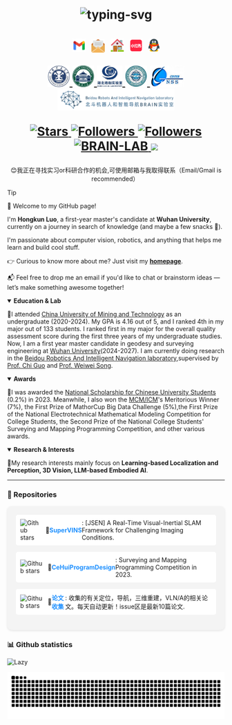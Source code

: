 <h1 align="center">
<p align="center">
   <img src="https://readme-typing-svg.herokuapp.com?font=Zhi+Mang+Xing&size=28&pause=1000&color=232488&background=37418000&center=%E7%9C%9F%E7%9A%84&vCenter=%E7%9C%9F%E7%9A%84&multiline=true&repeat=%E7%9C%9F%E7%9A%84&random=%E7%9C%9F%E7%9A%84&width=435&lines=%E5%85%89%E8%80%8C%E4%B8%8D%E8%80%80%EF%BC%8C%E9%9D%99%E6%B0%B4%E6%B5%81%E6%B7%B1+-%E3%80%8A%E9%81%93%E5%BE%B7%E7%BB%8F%E3%80%8B" alt="typing-svg">
</p>
</h1>

<h1 align="center">
<p align="center">
<a href="mailto:luohongkun0715@gmail.com" target="_blank"><img src="./images/gmail.png" height="31px" style="margin-bottom:-4px"></a>&nbsp;
<a href="mailto:luohongkun@whu.edu.cn" target="_blank"><img src="./images/email.png" height="31px" style="margin-bottom:-5px"></a>&nbsp;
<a href="https://luohongkun.com/" target="_blank"><img src="./images/house.png" height="30px" style="margin-bottom:-3px"></a>&nbsp;
<!-- <a href="https://scholar.google.com/citations?user=YGJnL3AAAAAJ&hl=zh-CN" target="_blank"><img src="./images/google_scholar.png" height="30px" style="margin-bottom:-3px"></a>&nbsp; -->
<!-- <a href="https://x.com/LuoHongKun2002" target="_blank"><img src="./images/X_icon.png" height="30px" style="margin-bottom:-3px"></a>&nbsp; -->
<!-- <a href="https://www.zhihu.com/people/xiu-xue-chu-neng-ing" target="_blank"><img src="./images/zhihu.png" height="30px" style="margin-bottom:-3px"></a>&nbsp;  -->
<a href="https://www.xiaohongshu.com/user/profile/65955d5e00000000220065a9" target="_blank"><img src="./images/xiaohongshu.png" height="31px" style="margin-bottom:-4px"></a>&nbsp;
<!-- <a href="https://space.bilibili.com/688837845?spm_id_from=333.1007.0.0" target="_blank"><img src="./images/bilibili.png" height="30px" style="margin-bottom:-3px"></a>&nbsp; -->
<a href="./images/qq_num.png" target="_blank"><img src="./images/QQ.png" height="30px" style="margin-bottom:-3px"></a>
</p>
<p align="center">
    <a href="https://www.cumt.edu.cn/">
        <img src="./images/CUMT1.png" height="50px" style="margin-bottom:-3px">
    </a>
    <a href="https://www.whu.edu.cn/">
        <img src="./images/WHU.png" height="50px" style="margin-bottom:-3px">
    </a>
    <a href="https://luojia.whu.edu.cn/">
        <img src="./images/LuoJia.png" height="50px" style="margin-bottom:-3px">
    </a>
    <!-- <a href="https://cesi.cumt.edu.cn/">
        <img src="./images/HUANCE.png" height="50px" style="margin-bottom:-3px">
    </a> -->
    <a href="https://main.sgg.whu.edu.cn/">
        <img src="./images/SGG1.png" height="50px" style="margin-bottom:-3px">
    </a>
    <a href="https://gnsscenter.whu.edu.cn/">
        <img src="./images/GNSS.png" height="50px" style="margin-bottom:-3px">
    </a>
    <a href="https://www.zhiyuteam.com/">
        <img src="./images/BRAIN.png" height="50px" style="margin-bottom:-3px">
    </a>
</p>
<p  align="center">
  <a href="https://github.com/luohongk">
    <img src="https://img.shields.io/github/stars/luohongk?logo=polestar" alt="Stars">
  </a>
  <a href="https://github.com/luohongk?tab=followers">
    <img src="https://img.shields.io/github/followers/luohongk?logo=githubsponsors&logoColor=%23E93839" alt="Followers">
  </a>
   <a href="https://luohongkun.com/">
    <img src="https://img.shields.io/badge/homepage-luohongkun.com-brightgreen?style=social&logo=wwe&color=F44336" alt="Followers">
   </a>
   <a href="https://www.zhiyuteam.com/">
    <img src="https://img.shields.io/badge/WHU-BRAIN_LAB-brightgreen?style=social&logo=wikiversity" alt="BRAIN-LAB">
  </a>
  <!-- <a title="Hits" target="_blank" href="https://github.com/luohongk/luohongk"><img src="https://api.visitorbadge.io/api/visitors?path=luohongk&label=Visitors&labelColor=%23697689&countColor=%23fafafa&style=plastic&labelStyle=none" >
  </a> -->
    <!-- <a title="X" target="_blank" href="https://x.com/LuoHongKun2002"><img src="https://img.shields.io/twitter/follow/LuoHongKun2002" > -->
    <a title="xiaohongshu" target="_blank" href="https://www.xiaohongshu.com/user/profile/65955d5e00000000220065a9"><img src="https://img.shields.io/badge/%E4%B8%80%E6%A0%B9%E7%BD%97%E5%B8%88%E7%B2%89-brightgreen?style=social&logo=xiaohongshu" >
  </a>
</p>
</h1>
<p align="center">
<a>😊我正在寻找实习or科研合作的机会,可使用邮箱与我取得联系（Email/Gmail is recommended）</a>&nbsp;
</p>
<!-- ### $\color{#B733DB}{Welcome \hspace{0.4em} to \hspace{0.4em} my \hspace{0.4em} github. If \hspace{0.4em} you \hspace{0.4em} want \hspace{0.4em} to \hspace{0.4em} know \hspace{0.4em} more \hspace{0.4em} about \hspace{0.4em} me, please \hspace{0.4em} click}$  -->

> [!TIP]
>
> 👋 Welcome to my GitHub page!  
>
> I'm **Hongkun Luo**, a first-year master's candidate at **Wuhan University**, currently on a journey in search of knowledge (and maybe a few snacks 🤣).  
>
> I'm passionate about computer vision, robotics, and anything that helps me learn and build cool stuff.  
>
> 👉 Curious to know more about me? Just visit my [**homepage**](https://luohongkun.com/).  
>
> 📬 Feel free to drop me an email if you'd like to chat or brainstorm ideas — let’s make something awesome together!

<details open>
  <summary><strong>Education & Lab</strong></summary>
  <p>🌟I attended <a href="https://cesi.cumt.edu.cn/">China University of Mining and Technology</a> as an undergraduate (2020-2024). My GPA is 4.16 out of 5, and I ranked 4th in my major out of 133 students. I ranked first in my major for the overall quality assessment score during the first three years of my undergraduate studies. Now, I am a first year master candidate in geodesy and surveying engineering at <a href="https://www.sgg.whu.edu.cn/">Wuhan University</a>(2024-2027). I am currently doing research in the <a href="https://www.zhiyuteam.com/">Beidou Robotics And Intelligent Navigation laboratory</a>,supervised by <a href="https://jszy.whu.edu.cn/guochi/zh_CN/index.htm">Prof. Chi Guo</a> and <a href="https://gnsscenter.whu.edu.cn/info/1301/1081.htm">Prof. Weiwei Song</a>.
</p>
</details>
<details open>
<summary><strong>Awards</strong></summary>
  <p>🌟I was awarded the <a href="http://www.moe.gov.cn/srcsite/A05/s7505/202401/t20240117_1100766.html">National Scholarship for Chinese University Students</a> (0.2%) in 2023. Meanwhile, I also won the <a href="https://www.comap.com/contests/mcm-icm">MCM/ICM</a>'s Meritorious Winner (7%), the First Prize of MathorCup Big Data Challenge (5%),the First Prize of the National Electrotechnical Mathematical Modeling Competition for College Students, the Second Prize of the National College Students' Surveying and Mapping Programming Competition, and other various awards.
</p>
</details>
<details open>
<summary><strong>Research & Interests</strong></summary>
<p>🌟My research interests mainly focus on <b>Learning-based Localization and Perception, 3D Vision, LLM-based Embodied AI</b>.
</p>
</details>
<!-- ### $\color{red}{📧Feel \hspace{0.4em} free \hspace{0.4em} to \hspace{0.4em} contact \hspace{0.4em} me \hspace{0.4em} by \hspace{0.4em} email \hspace{0.4em} if \hspace{0.4em} you \hspace{0.4em} are \hspace{0.4em} interested \hspace{0.4em} in \hspace{0.4em} discussing \hspace{0.4em} or \hspace{0.4em} collaborating \hspace{0.4em} with \hspace{0.4em} me.}$ -->
<hr>

### 📁 Repositories
<div style="background-color: #f4f4f4; padding: 20px; border-radius: 10px; box-shadow: 0 2px 5px rgba(0, 0, 0, 0.1);">
  <div style="margin-bottom: 15px; padding: 10px; background-color: #fff; border-radius: 5px; display: flex; align-items: center;">
    <img src="https://img.shields.io/github/stars/luohongk/SuperVINS?style=plastic&logo=polestar&logoColor=%232E0707&logoSize=0.2&label=All%20Stars&labelColor=%20%233e8af4&color=%23D8ECF2" alt="Github stars" style="margin-right: 10px;">
    📂 <a href="https://github.com/luohongk/SuperVINS" style="color: #1e90ff; text-decoration: none; font-weight: bold;">SuperVINS</a> : [JSEN] A Real-Time Visual-Inertial SLAM Framework for Challenging Imaging Conditions.
  </div>
  <div style="margin-bottom: 15px; padding: 10px; background-color: #fff; border-radius: 5px; display: flex; align-items: center;">
    <img src="https://img.shields.io/github/stars/luohongk/CeHuiProgramDesign?style=plastic&logo=polestar&logoColor=%232E0707&logoSize=0.2&label=All%20Stars&labelColor=%20%233e8af4&color=%23D8ECF2" alt="Github stars" style="margin-right: 10px;">
    📂 <a href="https://github.com/luohongk/CeHuiProgramDesign" style="color: #1e90ff; text-decoration: none; font-weight: bold;">CeHuiProgramDesign</a> : Surveying and Mapping Programming Competition in 2023.
  </div>
  <div style="margin-bottom: 15px; padding: 10px; background-color: #fff; border-radius: 5px; display: flex; align-items: center;">
    <img src="https://img.shields.io/github/stars/luohongk/Awesome-Localization-And-3D-Reconstruction-From-Arxiv?style=plastic&logo=polestar&logoColor=%232E0707&logoSize=0.2&label=All%20Stars&labelColor=%20%233e8af4&color=%23D8ECF2" alt="Github stars" style="margin-right: 10px;">
    📂 <a href="https://github.com/luohongk/Awesome-Localization-And-3D-Reconstruction-From-Arxiv" style="color: #1e90ff; text-decoration: none; font-weight: bold;">论文收集</a> : 收集的有关定位，导航，三维重建，VLN/A的相关论文。每天自动更新！issue区是最新10篇论文.
  </div>
</div>

### 📊 Github statistics

<img src="https://github-readme-activity-graph.vercel.app/graph?username=luohongk&theme=minimal&custom_title=Activity&radius=30&height=250" alt="Lazy">

![Snake animation](https://raw.githubusercontent.com/luohongk/luohongk/output/github-contribution-grid-snake.svg)
</table>
